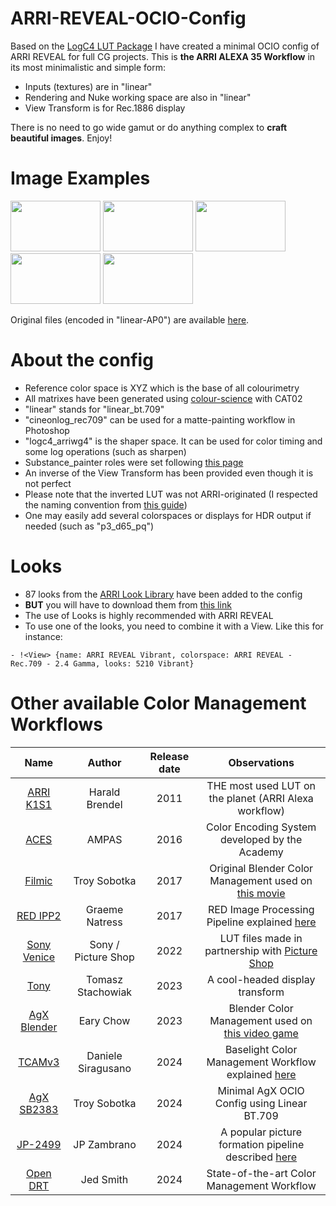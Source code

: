 # ARRI-REVEAL-OCIO-Config
Based on the [LogC4 LUT Package](https://www.arri.com/en/learn-help/learn-help-camera-system/technical-downloads) I have created a minimal OCIO config of ARRI REVEAL for full CG projects. This is **the ARRI ALEXA 35 Workflow** in its most minimalistic and simple form:
* Inputs (textures) are in "linear"
* Rendering and Nuke working space are also in "linear"
* View Transform is for Rec.1886 display

There is no need to go wide gamut or do anything complex to **craft beautiful images**. Enjoy!

# Image Examples
<p>
    <img ![hue_sweep_arri_reveal] width="144" height="81" src="https://github.com/user-attachments/assets/39e5a786-d7e7-4744-8f65-99eb1bf9cd0c" >  
    <img ![photographic_scene_arri_reveal] width="144" height="81" src="https://github.com/user-attachments/assets/32afdea2-cbbf-4860-a893-b5fff8454a34" >
    <img ![light_sabers_arri_reveal] width="144" height="81" src="https://github.com/user-attachments/assets/41a879a9-89ec-4da9-be51-d87508c73375" >
    <img ![lego_sailors_arri_reveal] width="144" height="81" src="https://github.com/user-attachments/assets/a4a0b29e-79f8-48e2-99c0-130d8c637a83" >
    <img ![louise_concert_arri_reveal] width="144" height="81" src="https://github.com/user-attachments/assets/2861828c-6a43-4e86-bf1f-25685641bb0d" >
</p>

Original files (encoded in "linear-AP0") are available [here](https://www.dropbox.com/scl/fo/fhzx0bcwcjylek1oz7kjc/ACGfmi0EHeufVOQPZLvvk7w?rlkey=53cp61955hbns8x46j6cf8k55&e=1&dl=0).

# About the config
* Reference color space is XYZ which is the base of all colourimetry
* All matrixes have been generated using [colour-science](https://www.colour-science.org/apps/) with CAT02
* "linear" stands for "linear_bt.709"
* "cineonlog_rec709" can be used for a matte-painting workflow in Photoshop
* "logc4_arriwg4" is the shaper space. It can be used for color timing and some log operations (such as sharpen)
* Substance_painter roles were set following [this page](https://mrlixm.github.io/blog/substance-painter-color-management/)
* An inverse of the View Transform has been provided even though it is not perfect
* Please note that the inverted LUT was not ARRI-originated (I respected the naming convention from [this guide](https://www.arri.com/resource/blob/294602/67ddc229fc77f6f27551fc2613302dfc/arri-lut-naming-convention-logc4-and-logc3-guideline-en-data.pdf))
* One may easily add several colorspaces or displays for HDR output if needed (such as "p3_d65_pq")

# Looks
* 87 looks from the [ARRI Look Library](https://www.arri.com/en/learn-help/learn-help-camera-system/tools/arri-look-library-app) have been added to the config
* **BUT** you will have to download them from [this link](https://www.filmlight.ltd.uk/support/customer-login/colourspaces/colourspaces.php)
* The use of Looks is highly recommended with ARRI REVEAL
* To use one of the looks, you need to combine it with a View. Like this for instance:

```- !<View> {name: ARRI REVEAL Vibrant, colorspace: ARRI REVEAL - Rec.709 - 2.4 Gamma, looks: 5210 Vibrant}```

# Other available Color Management Workflows
| Name                                                                                             | Author               | Release date |              Observations                             |
|:---:                                                                                             |         :---:        |      :---:   |                 :---:                                 |
| [ARRI K1S1](https://www.arri.com/en/learn-help/learn-help-camera-system/tools/lut-generator)     | Harald Brendel       | 2011         | THE most used LUT on the planet (ARRI Alexa workflow) |
| [ACES](https://github.com/AcademySoftwareFoundation/OpenColorIO-Config-ACES/releases)            | AMPAS                | 2016         | Color Encoding System developed by the Academy |
| [Filmic](https://github.com/sobotka/filmic-blender)                                              | Troy Sobotka         | 2017         | Original Blender Color Management used on [this movie](https://www.youtube.com/watch?v=uf3ALGKgpGU) |
| [RED IPP2](https://support.red.com/hc/en-us/articles/360041467533-RED-LUT-Downloads)             | Graeme Natress       | 2017         | RED Image Processing Pipeline explained [here](https://www.red.com/red-tech/image-processing-pipeline-ipp2) |
| [Sony Venice](https://sonycine.com/resources/luts/)                                              | Sony / Picture Shop  | 2022         | LUT files made in partnership with [Picture Shop](https://www.pictureshop.com/) |
| [Tony](https://github.com/h3r2tic/tony-mc-mapface)                                     | Tomasz Stachowiak    | 2023         | A cool-headed display transform |
| [AgX Blender](https://github.com/EaryChow/AgX)                                                   | Eary Chow            | 2023         | Blender Color Management used on [this video game](https://www.youtube.com/watch?v=mVjBRZqajYY) |
| [TCAMv3](https://www.filmlight.ltd.uk/support/customer-login/colourspaces/colourspaces.php)      | Daniele Siragusano   | 2024         | Baselight Color Management Workflow explained [here](https://youtu.be/DL4n6LErMbw?t=325) |
| [AgX SB2383](https://github.com/sobotka/SB2383-Configuration)                                    | Troy Sobotka         | 2024         | Minimal AgX OCIO Config using Linear BT.709 |
| [JP-2499](https://github.com/jedypod/JP2499)                                                     | JP Zambrano          | 2024         | A popular picture formation pipeline described [here](https://www.liftgammagain.com/forum/index.php?threads/2499-drt-an-alternative-picture-formation-pipeline.18639/) |
| [Open DRT](https://github.com/jedypod/open-display-transform)                                    | Jed Smith            | 2024         | State-of-the-art Color Management Workflow |
